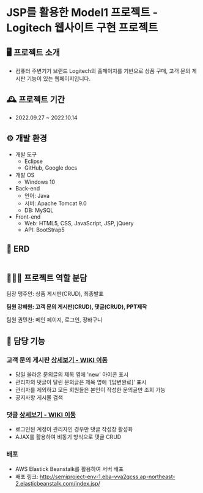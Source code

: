 # JSP를 활용한 Model1 프로젝트 - Logitech 웹사이트 구현 프로젝트

## 🖥️ 프로젝트 소개
- 컴퓨터 주변기기 브랜드 Logitech의 홈페이지를 기반으로 상품 구매, 고객 문의 게시판 기능이 있는 웹페이지입니다. 

## 🕰️ 프로젝트 기간
- 2022.09.27 ~ 2022.10.14

## ⚙️ 개발 환경
- 개발 도구
    - Eclipse
    - GitHub, Google docs
- 개발 OS
    - Windows 10
- Back-end
    - 언어: Java
    - 서버: Apache Tomcat 9.0
    - DB: MySQL
- Front-end
    - Web: HTML5, CSS, JavaScript, JSP, jQuery
    - API: BootStrap5

## 📜 ERD
<img src="https://user-images.githubusercontent.com/106582252/210236788-617c185d-fbda-4064-bd52-2fa8674c8dfa.png" alt=""></img>


## 🧑‍🤝‍🧑 프로젝트 역할 분담
팀장 맹주안: 상품 게시판(CRUD), 최종발표


<b>팀원 강혜원: 고객 문의 게시판(CRUD), 댓글(CRUD), PPT제작</b>


팀원 권민찬: 메인 페이지, 로그인, 장바구니

## 📌 담당 기능
### 고객 문의 게시판 [상세보기 - WIKI 이동](https://github.com/JuanMaeng/SemiProject_1/wiki/%EA%B3%A0%EA%B0%9D-%EB%AC%B8%EC%9D%98-%EA%B2%8C%EC%8B%9C%ED%8C%90-%EC%A3%BC%EC%9A%94-%EA%B8%B0%EB%8A%A5-%EC%86%8C%EA%B0%9C)
- 당일 올라온 문의글의 제목 옆에 'new' 아이콘 표시
- 관리자의 댓글이 달린 문의글은 제목 옆에 '[답변완료]' 표시
- 관리자를 제외하고 모든 회원들은 본인이 작성한 문의글만 조회 가능
- 공지사항 게시물 검색

### 댓글 [상세보기 - WIKI 이동](https://github.com/JuanMaeng/SemiProject_1/wiki/%EB%8C%93%EA%B8%80-%EC%A3%BC%EC%9A%94-%EA%B8%B0%EB%8A%A5-%EC%86%8C%EA%B0%9C)
- 로그인된 계정이 관리자인 경우만 댓글 작성창 활성화
- AJAX를 활용하여 비동기 방식으로 댓글 CRUD

### 배포
- AWS Elastick Beanstalk를 활용하여 서버 배포
- 배포 링크: <http://semiproject-env-1.eba-vva2qcss.ap-northeast-2.elasticbeanstalk.com/index.jsp/>
